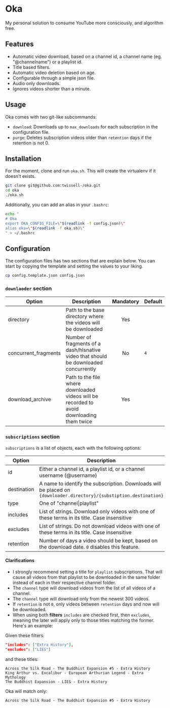 # Oka

My personal solution to consume YouTube more consciously, and algorithm free.

## Features

- Automatic video download, based on a channel id, a channel name (eg. "@channelname") or a playlist id.
- Title based filters.
- Automatic video deletion based on age.
- Configurable through a simple json file.
- Audio only downloads.
- Ignores videos shorter than a minute.

## Usage

Oka comes with two git-like subcommands:

- `download`: Downloads up to `max_downloads` for each subscription in the configuration file.
- `purge`: Deletes subscription videos older than `retention` days if the retention is not 0.

## Installation

For the moment, clone and run `oka.sh`. This will create the virtualenv if it doesn't exists.

```sh
git clone git@github.com:twissell-/oka.git
cd oka
./oka.sh
```

Additionally, you can add an alias in your `.bashrc`:

```sh
echo "
# Oka
export OKA_CONFIG_FILE=\"$(readlink -f config.json)\"
alias oka=\"$(readlink -f oka.sh)\"
" > ~/.bashrc
```

## Configuration

The configuration files has two sections that are explain below. You can start by copying the template and setting the values to your liking.

```sh
cp config.template.json config.json
```

### `downlaoder` section

| Option               | Description                                                                               | Mandatory | Default |
| -------------------- | ----------------------------------------------------------------------------------------- | :-------: | ------- |
| directory            | Path to the base directory where the videos will be downloaded                            |    Yes    |         |
| concurrent_fragments | Number of fragments of a dash/hlsnative video that should be downloaded concurrently      |    No     | `4`     |
| download_archive     | Path to the file where downloaded videos will be recorded to avoid downloading them twice |    Yes    |         |

### `subscriptions` section

`subscriptions` is a list of objects, each with the following options:

| Option      | Description                                                                                                         | Mandatory | Default |
| ----------- | ------------------------------------------------------------------------------------------------------------------- | :-------: | ------- |
| id          | Either a channel id, a playlist id, or a channel username (@username)                                               |    Yes    |         |
| destination | A name to identify the subscription. Downloads will be placed on `{downloader.directory}/{substiption.destination}` |    Yes    |         |
| type        | One of "channel\|playlist"                                                                                          |    Yes    |         |
| includes    | List of strings. Download only videos with one of these terms in its title. Case insensitive                        |    No     | `[]`    |
| excludes    | List of strings. Do not download videos with one of these terms in its title. Case insensitive                      |    No     | `[]`    |
| retention   | Number of days a video should be kept, based on the download date. `0` disables this feature.                       |    No     | `0`     |

#### Clarifications

- I strongly recommend setting a title for `playlist` subscriptions. That will cause all videos from that playlist to be downloaded in the same folder instead of each in their respective channel folder.
- The `channel` type will download videos from the list of all videos of a channel.
- The `channel` type will download only from the newest 300 videos.
- If `retention` is not `0`, only videos between `retention` days and now will be downloaded.
- When using both **filters** `includes` are checked first, then `excludes`, meaning the later will apply only to those titles matching the former. Here's an example:

Given these filters:

```json
"includes": ["Extra History"],
"excludes": ["LIES"]
```

and these titles:

```
Across the Silk Road - The Buddhist Expansion #5 - Extra History
King Arthur vs. Excalibur - European Arthurian Legend - Extra Mythology
The Buddhist Expansion - LIES - Extra History
```

Oka will match only:

```
Across the Silk Road - The Buddhist Expansion #5 - Extra History
```
